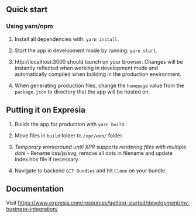## Quick start

### Using yarn/npm

1. Install all dependencies with: `yarn install`.

2. Start the app in development mode by running: `yarn start`.

3. http://localhost:3000 should launch on your browser. Changes will be instantly reflected when working in development mode and automatically compiled when building in the production environment.

4. When generating production files, change the `homepage` value from the `package.json` to directory that the app will be hosted on.


## Putting it on Expresia

1. Builds the app for production with `yarn build`.

2. Move files in `build` folder to `/xpr/web/` folder.

3. *Temporary workaround until XPR supports rendering files with multiple dots* - Rename css/js/svg, remove all dots in filename and update index.hbs file if necessary.

4. Navigate to backend `GIT Bundles` and hit `Clone` on your bundle.


## Documentation

Visit https://www.expresia.com/resources/getting-started/development/my-business-integration/